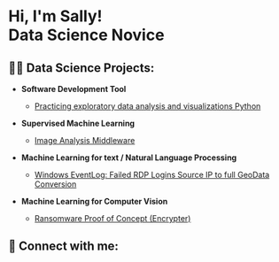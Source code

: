<h1>Hi, I'm Sally! <br/> 
Data Science Novice

<h2>👨‍💻 Data Science Projects:</h2>

- <b>Software Development Tool</b>
  - [Practicing exploratory data analysis and visualizations Python](https://github.com/xial1y/SDTProject)
    
- <b>Supervised Machine Learning</b>
  - [Image Analysis Middleware](-) 
  
- <b>Machine Learning for text / Natural Language Processing</b>
  - [Windows EventLog: Failed RDP Logins Source IP to full GeoData Conversion](-)

- <b>Machine Learning for Computer Vision</b>
  - [Ransomware Proof of Concept (Encrypter)](-)



<h2> 🤳 Connect with me:</h2>

